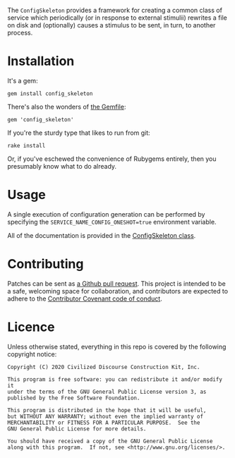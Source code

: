 The `ConfigSkeleton` provides a framework for creating a common class of
service which periodically (or in response to external stimulii) rewrites
a file on disk and (optionally) causes a stimulus to be sent, in turn, to
another process.


# Installation

It's a gem:

    gem install config_skeleton

There's also the wonders of [the Gemfile](http://bundler.io):

    gem 'config_skeleton'

If you're the sturdy type that likes to run from git:

    rake install

Or, if you've eschewed the convenience of Rubygems entirely, then you
presumably know what to do already.


# Usage

A single execution of configuration generation can be performed by specifying
the `SERVICE_NAME_CONFIG_ONESHOT=true` environment variable.

All of the documentation is provided in the [ConfigSkeleton class](https://rubydoc.info/gems/config_skeleton/ConfigSkeleton).


# Contributing

Patches can be sent as [a Github pull
request](https://github.com/discourse/config_skeleton).  This project is
intended to be a safe, welcoming space for collaboration, and contributors
are expected to adhere to the [Contributor Covenant code of
conduct](CODE_OF_CONDUCT.md).


# Licence

Unless otherwise stated, everything in this repo is covered by the following
copyright notice:

    Copyright (C) 2020 Civilized Discourse Construction Kit, Inc.

    This program is free software: you can redistribute it and/or modify it
    under the terms of the GNU General Public License version 3, as
    published by the Free Software Foundation.

    This program is distributed in the hope that it will be useful,
    but WITHOUT ANY WARRANTY; without even the implied warranty of
    MERCHANTABILITY or FITNESS FOR A PARTICULAR PURPOSE.  See the
    GNU General Public License for more details.

    You should have received a copy of the GNU General Public License
    along with this program.  If not, see <http://www.gnu.org/licenses/>.
